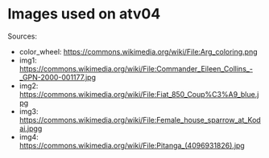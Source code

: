 # Images used on atv04

Sources:

- color_wheel: <https://commons.wikimedia.org/wiki/File:Arg_coloring.png>
- img1: <https://commons.wikimedia.org/wiki/File:Commander_Eileen_Collins_-_GPN-2000-001177.jpg>
- img2: <https://commons.wikimedia.org/wiki/File:Fiat_850_Coup%C3%A9_blue.jpg>
- img3: <https://commons.wikimedia.org/wiki/File:Female_house_sparrow_at_Kodai.jpgg>
- img4: <https://commons.wikimedia.org/wiki/File:Pitanga_(4096931826).jpg>
